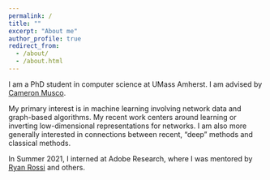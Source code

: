 ```yaml
---
permalink: /
title: ""
excerpt: "About me"
author_profile: true
redirect_from: 
  - /about/
  - /about.html
---
```

<meta name="google-site-verification" content="K4tH2epHMZYbEWZxlrZS6eVqiHBhXfI9GgV-Y0ojkYg" />

I am a PhD student in computer science at UMass Amherst. I am advised by [Cameron Musco](https://people.cs.umass.edu/~cmusco/).

My primary interest is in machine learning involving network data and graph-based algorithms. My recent work centers around learning or inverting low-dimensional representations for networks. I am also more generally interested in connections between recent, “deep” methods and classical methods.

In Summer 2021, I interned at Adobe Research, where I was mentored by [Ryan Rossi](http://ryanrossi.com/) and others.
